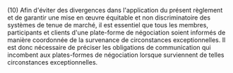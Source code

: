 (10) Afin d'éviter des divergences dans l'application du présent règlement et de garantir une mise en œuvre équitable et non discriminatoire des systèmes de tenue de marché, il est essentiel que tous les membres, participants et clients d'une plate-forme de négociation soient informés de manière coordonnée de la survenance de circonstances exceptionnelles. Il est donc nécessaire de préciser les obligations de communication qui incombent aux plates-formes de négociation lorsque surviennent de telles circonstances exceptionnelles.